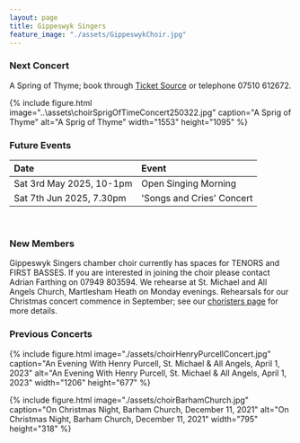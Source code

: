 ```yaml
---
layout: page
title: Gippeswyk Singers
feature_image: "./assets/GippeswykChoir.jpg"
---
```


### Next Concert

A Spring of Thyme; book through [Ticket Source](http://ticketsource.co.uk/gippeswyk-singers "ticket source") or telephone 07510 612672.<br>

{% include figure.html image="..\assets\choirSprigOfTimeConcert250322.jpg" caption="A Sprig of Thyme" alt="A Sprig of Thyme" width="1553" height="1095" %}

### Future Events

| Date                      | Event                     |
| :------------------------ | :------------------------ |
| Sat 3rd May 2025, 10-1pm  | Open Singing Morning      |
| Sat 7th Jun 2025, 7.30pm  | 'Songs and Cries' Concert |

<br>

### New Members

Gippeswyk Singers chamber choir currently has spaces for TENORS and FIRST BASSES. If you are interested in joining the choir please contact Adrian Farthing on 07949 803594. We rehearse at St. Michael and All Angels Church, Martlesham Heath on Monday evenings. Rehearsals for our Christmas concert commence in September; see our [choristers page](./choristers "choristers page") for more details.

### Previous Concerts

{% include figure.html image="./assets/choirHenryPurcellConcert.jpg" caption="An Evening With Henry Purcell, St. Michael & All Angels, April 1, 2023" alt="An Evening With Henry Purcell, St. Michael & All Angels, April 1, 2023" width="1206" height="677" %}

{% include figure.html image="./assets/choirBarhamChurch.jpg" caption="On Christmas Night, Barham Church, December 11, 2021" alt="On Christmas Night, Barham Church, December 11, 2021" width="795" height="318" %}